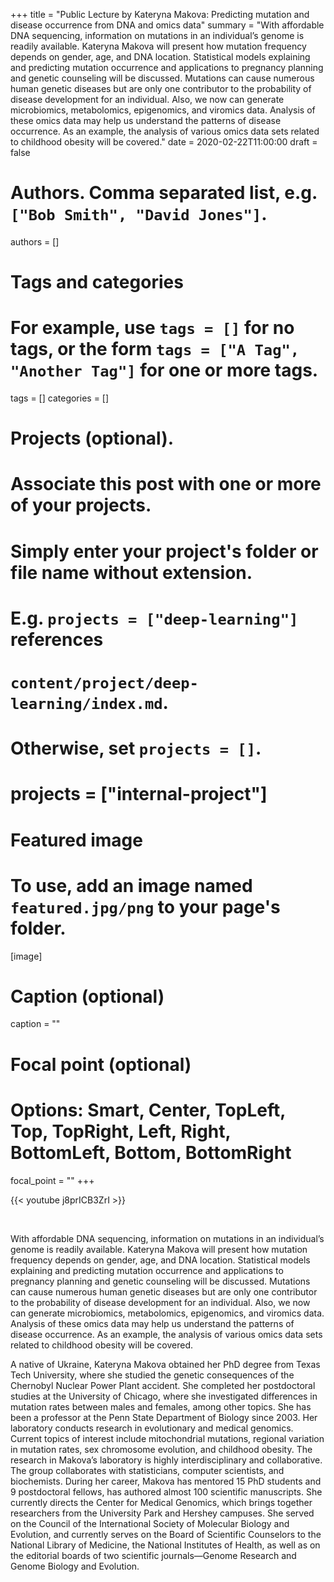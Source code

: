 +++
title = "Public Lecture by Kateryna Makova: Predicting mutation and disease occurrence from DNA and omics data"
summary = "With affordable DNA sequencing, information on mutations in an individual’s genome is readily available. Kateryna Makova will present how mutation frequency depends on gender, age, and DNA location. Statistical models explaining and predicting mutation occurrence and applications to pregnancy planning and genetic counseling will be discussed. Mutations can cause numerous human genetic diseases but are only one contributor to the probability of disease development for an individual. Also, we now can generate microbiomics, metabolomics, epigenomics, and viromics data. Analysis of these omics data may help us understand the patterns of disease occurrence. As an example, the analysis of various omics data sets related to childhood obesity will be covered."
date = 2020-02-22T11:00:00
draft = false

# Authors. Comma separated list, e.g. `["Bob Smith", "David Jones"]`.
authors = []

# Tags and categories
# For example, use `tags = []` for no tags, or the form `tags = ["A Tag", "Another Tag"]` for one or more tags.
tags = []
categories = []

# Projects (optional).
#   Associate this post with one or more of your projects.
#   Simply enter your project's folder or file name without extension.
#   E.g. `projects = ["deep-learning"]` references 
#   `content/project/deep-learning/index.md`.
#   Otherwise, set `projects = []`.
# projects = ["internal-project"]

# Featured image
# To use, add an image named `featured.jpg/png` to your page's folder. 
[image]
  # Caption (optional)
  caption = ""

  # Focal point (optional)
  # Options: Smart, Center, TopLeft, Top, TopRight, Left, Right, BottomLeft, Bottom, BottomRight
  focal_point = ""
+++

{{< youtube j8prICB3ZrI >}}

<br>

With affordable DNA sequencing, information on mutations in an individual’s genome is readily available. Kateryna Makova will present how mutation frequency depends on gender, age, and DNA location. Statistical models explaining and predicting mutation occurrence and applications to pregnancy planning and genetic counseling will be discussed. Mutations can cause numerous human genetic diseases but are only one contributor to the probability of disease development for an individual. Also, we now can generate microbiomics, metabolomics, epigenomics, and viromics data. Analysis of these omics data may help us understand the patterns of disease occurrence. As an example, the analysis of various omics data sets related to childhood obesity will be covered.

A native of Ukraine, Kateryna Makova obtained her PhD degree from Texas Tech University, where she studied the genetic consequences of the Chernobyl Nuclear Power Plant accident. She completed her postdoctoral studies at the University of Chicago, where she investigated differences in mutation rates between males and females, among other topics. She has been a professor at the Penn State Department of Biology since 2003. Her laboratory conducts research in evolutionary and medical genomics. Current topics of interest include mitochondrial mutations, regional variation in mutation rates, sex chromosome evolution, and childhood obesity. The research in Makova’s laboratory is highly interdisciplinary and collaborative. The group collaborates with statisticians, computer scientists, and biochemists. During her career, Makova has mentored 15 PhD students and 9 postdoctoral fellows, has authored almost 100 scientific manuscripts. She currently directs the Center for Medical Genomics, which brings together researchers from the University Park and Hershey campuses. She served on the Council of the International Society of Molecular Biology and Evolution, and currently serves on the Board of Scientific Counselors to the National Library of Medicine, the National Institutes of Health, as well as on the editorial boards of two scientific journals—Genome Research and Genome Biology and Evolution.


